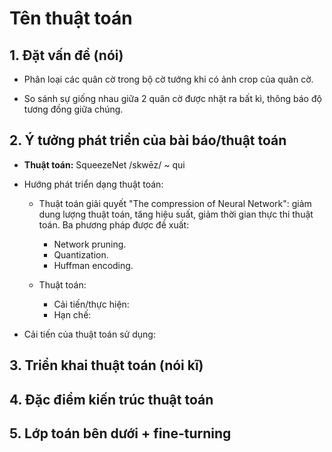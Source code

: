 # Tên thuật toán

## 1. Đặt vấn đề  (nói)

+ Phân loại các quân cờ trong bộ cờ tướng khi có ảnh crop của quân cờ.

+ So sánh sự giống nhau giữa 2 quân cờ được nhặt ra bất kì, thông báo độ tương đồng giữa chúng. 

## 2. Ý tưởng phát triển của bài báo/thuật toán  

+ **Thuật toán:** SqueezeNet  /skwēz/ ~ qui

+ Hướng phát triển dạng thuật toán:
    - Thuật toán giải quyết "The compression of Neural Network": giảm dung lượng thuật toán, tăng hiệu suất, giảm thời gian thực thi thuật toán. Ba phương pháp được đề xuất:
        - Network pruning. 
        - Quantization.
        - Huffman encoding.

    - Thuật toán:
        - Cải tiến/thực hiện:
        - Hạn chế:

+ Cải tiến của thuật toán sử dụng:


## 3. Triển khai thuật toán (nói kĩ)


## 4. Đặc điểm kiến trúc thuật toán


## 5. Lớp toán bên dưới + fine-turning 

